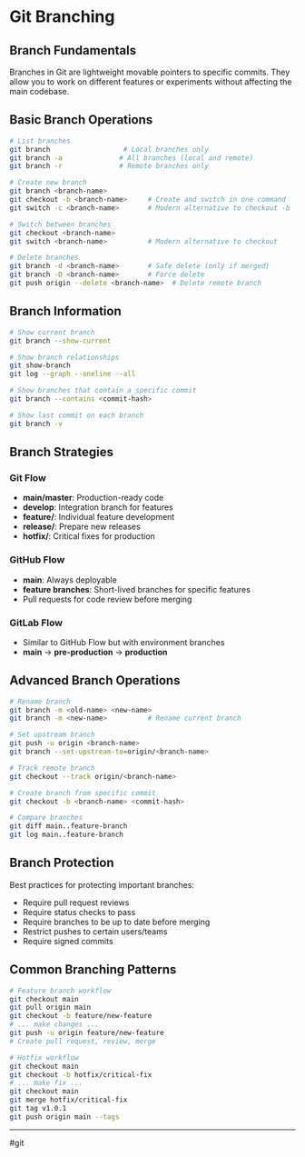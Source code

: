 # Git Branching

## Branch Fundamentals
Branches in Git are lightweight movable pointers to specific commits. They allow you to work on different features or experiments without affecting the main codebase.

## Basic Branch Operations
```bash
# List branches
git branch                  # Local branches only
git branch -a              # All branches (local and remote)
git branch -r              # Remote branches only

# Create new branch
git branch <branch-name>
git checkout -b <branch-name>     # Create and switch in one command
git switch -c <branch-name>       # Modern alternative to checkout -b

# Switch between branches
git checkout <branch-name>
git switch <branch-name>          # Modern alternative to checkout

# Delete branches
git branch -d <branch-name>       # Safe delete (only if merged)
git branch -D <branch-name>       # Force delete
git push origin --delete <branch-name>  # Delete remote branch
```

## Branch Information
```bash
# Show current branch
git branch --show-current

# Show branch relationships
git show-branch
git log --graph --oneline --all

# Show branches that contain a specific commit
git branch --contains <commit-hash>

# Show last commit on each branch
git branch -v
```

## Branch Strategies

### Git Flow
- **main/master**: Production-ready code
- **develop**: Integration branch for features
- **feature/**: Individual feature development
- **release/**: Prepare new releases
- **hotfix/**: Critical fixes for production

### GitHub Flow
- **main**: Always deployable
- **feature branches**: Short-lived branches for specific features
- Pull requests for code review before merging

### GitLab Flow
- Similar to GitHub Flow but with environment branches
- **main** → **pre-production** → **production**

## Advanced Branch Operations
```bash
# Rename branch
git branch -m <old-name> <new-name>
git branch -m <new-name>          # Rename current branch

# Set upstream branch
git push -u origin <branch-name>
git branch --set-upstream-to=origin/<branch-name>

# Track remote branch
git checkout --track origin/<branch-name>

# Create branch from specific commit
git checkout -b <branch-name> <commit-hash>

# Compare branches
git diff main..feature-branch
git log main..feature-branch
```

## Branch Protection
Best practices for protecting important branches:
- Require pull request reviews
- Require status checks to pass
- Require branches to be up to date before merging
- Restrict pushes to certain users/teams
- Require signed commits

## Common Branching Patterns
```bash
# Feature branch workflow
git checkout main
git pull origin main
git checkout -b feature/new-feature
# ... make changes ...
git push -u origin feature/new-feature
# Create pull request, review, merge

# Hotfix workflow
git checkout main
git checkout -b hotfix/critical-fix
# ... make fix ...
git checkout main
git merge hotfix/critical-fix
git tag v1.0.1
git push origin main --tags
```

---
#git
